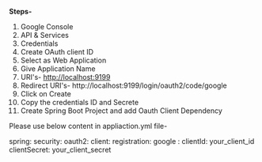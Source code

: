 **Steps-**

1. Google Console
2. API & Services
3. Credentials
4. Create OAuth client ID
5. Select as Web Application
6. Give Application Name
7. URI's- [http://localhost:9199](http://localhost:9199/)
8. Redirect URI's- http://localhost:9199/login/oauth2/code/google
9. Click on Create
10. Copy the credentials ID and Secrete
11. Create Spring Boot Project and add Oauth Client Dependency

Please use below content in appliaction.yml file-

spring:
security:
oauth2:
client:
registration:
google :
clientId: your_client_id
clientSecret: your_client_secret